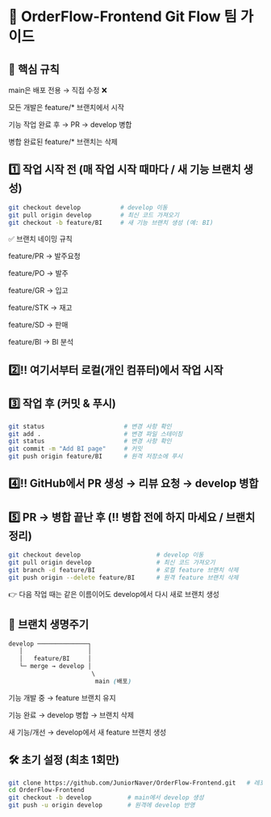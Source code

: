 # 🚀 OrderFlow-Frontend Git Flow 팀 가이드
## 🔑 핵심 규칙
main은 배포 전용 → 직접 수정 ❌

모든 개발은 feature/* 브랜치에서 시작

기능 작업 완료 후 → PR → develop 병합

병합 완료된 feature/* 브랜치는 삭제

## 1️⃣ 작업 시작 전 (매 작업 시작 때마다 / 새 기능 브랜치 생성)
```bash
git checkout develop           # develop 이동
git pull origin develop        # 최신 코드 가져오기
git checkout -b feature/BI     # 새 기능 브랜치 생성 (예: BI)
```
✅ 브랜치 네이밍 규칙

feature/PR → 발주요청

feature/PO → 발주

feature/GR → 입고

feature/STK → 재고

feature/SD → 판매

feature/BI → BI 분석

## 2️⃣‼ 여기서부터 로컬(개인 컴퓨터)에서 작업 시작

## 3️⃣ 작업 후 (커밋 & 푸시)
```bash
git status                      # 변경 사항 확인
git add .                       # 변경 파일 스테이징
git status                      # 변경 사항 확인
git commit -m "Add BI page"     # 커밋
git push origin feature/BI      # 원격 저장소에 푸시
```

## 4️⃣‼ GitHub에서 PR 생성 → 리뷰 요청 → develop 병합

## 5️⃣ PR -> 병합 끝난 후 (‼ 병합 전에 하지 마세요 / 브랜치 정리)
```bash
git checkout develop                     # develop 이동
git pull origin develop                  # 최신 코드 가져오기
git branch -d feature/BI                 # 로컬 feature 브랜치 삭제
git push origin --delete feature/BI      # 원격 feature 브랜치 삭제
```
👉 다음 작업 때는 같은 이름이어도 develop에서 다시 새로 브랜치 생성

## 📌 브랜치 생명주기
```css
develop ──────────────┐
   │                  │
   │   feature/BI     │
   └─ merge → develop │
                       \
                        main (배포)
```
기능 개발 중 → feature 브랜치 유지

기능 완료 → develop 병합 → 브랜치 삭제

새 기능/개선 → develop에서 새 feature 브랜치 생성

## 🛠 초기 설정 (최초 1회만)
```bash
git clone https://github.com/JuniorNaver/OrderFlow-Frontend.git   # 레포 클론
cd OrderFlow-Frontend
git checkout -b develop          # main에서 develop 생성
git push -u origin develop       # 원격에 develop 반영
```
